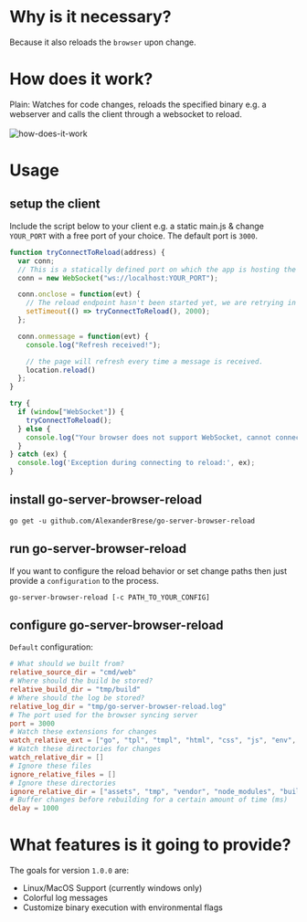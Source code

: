 # Why is it necessary?

Because it also reloads the `browser` upon change.

# How does it work?

Plain: Watches for code changes, reloads the specified binary e.g. a webserver and calls the client through a websocket to reload.<br><br>
![how-does-it-work](https://github.com/AlexanderBrese/go-server-browser-reload/blob/main/go-server-browser-reload.png)

# Usage

## setup the client

Include the script below to your client e.g. a static main.js & change `YOUR_PORT` with a free port of your choice. The default port is `3000`.<br>
```js
function tryConnectToReload(address) {
  var conn;
  // This is a statically defined port on which the app is hosting the reload service.
  conn = new WebSocket("ws://localhost:YOUR_PORT");

  conn.onclose = function(evt) {
    // The reload endpoint hasn't been started yet, we are retrying in 2 seconds.
    setTimeout(() => tryConnectToReload(), 2000);
  };

  conn.onmessage = function(evt) {
    console.log("Refresh received!");

    // the page will refresh every time a message is received.
    location.reload()
  }; 
}

try {
  if (window["WebSocket"]) {
    tryConnectToReload();
  } else {
    console.log("Your browser does not support WebSocket, cannot connect to the reload service.");
  }
} catch (ex) {
  console.log('Exception during connecting to reload:', ex);
}
```

## install go-server-browser-reload

```
go get -u github.com/AlexanderBrese/go-server-browser-reload
```

## run go-server-browser-reload 

If you want to configure the reload behavior or set change paths then just provide a `configuration` to the process.

```
go-server-browser-reload [-c PATH_TO_YOUR_CONFIG]
```

## configure go-server-browser-reload

`Default` configuration:
```toml
# What should we built from?
relative_source_dir = "cmd/web"
# Where should the build be stored?
relative_build_dir = "tmp/build"
# Where should the log be stored?
relative_log_dir = "tmp/go-server-browser-reload.log"
# The port used for the browser syncing server
port = 3000
# Watch these extensions for changes
watch_relative_ext = ["go", "tpl", "tmpl", "html", "css", "js", "env", "yaml"]
# Watch these directories for changes
watch_relative_dir = []
# Ignore these files
ignore_relative_files = []
# Ignore these directories
ignore_relative_dir = ["assets", "tmp", "vendor", "node_modules", "build"]
# Buffer changes before rebuilding for a certain amount of time (ms)
delay = 1000
```

# What features is it going to provide?

The goals for version `1.0.0` are:
- Linux/MacOS Support (currently windows only)
- Colorful log messages
- Customize binary execution with environmental flags

